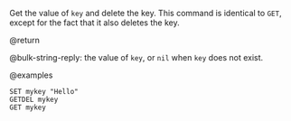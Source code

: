 Get the value of `key` and delete the key.
This command is identical to `GET`, except for the fact that it also deletes the key.

@return

@bulk-string-reply: the value of `key`, or `nil` when `key` does not exist.

@examples

```cli
SET mykey "Hello"
GETDEL mykey
GET mykey
```
